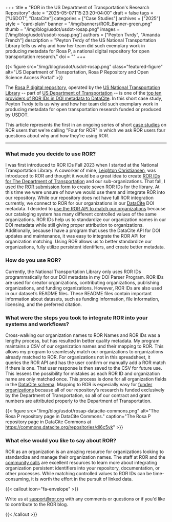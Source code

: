 +++ 
title = "ROR in the US Department of Transportation's Research Repository" 
date = "2025-05-07T15:23:20-04:00"
draft = false 
tags = ["USDOT", "DataCite"] 
categories = ["Case Studies"] 
archives = ["2025"]
style = "card-plain" 
banner = "/img/banners/ROR_Banner-green.png" 
thumb = "/img/blog/usdot/usdot-rosap.png" 
images = ['/img/blog/usdot/usdot-rosap.png']
authors = ["Peyton Tvrdy", "Amanda French"] 
description = "Peyton Tvrdy of the US National Transportation Library tells us why and how her team did such exemplary work in producing metadata for Rosa P, a national digital repository for open transportation research."
doi = ""
+++ 

{{< figure src="/img/blog/usdot/usdot-rosap.png" class="featured-figure" alt="US Department of Transportation, Rosa P Repository and Open Science Access Portal" >}}

The [Rosa P digital repository](https://rosap.ntl.bts.gov/), operated by the [US National Transportation Library](https://ntl.bts.gov/ntl) -- part of [US Department of Transportation](https://www.transportation.gov/) -- is one of the [top ten providers of ROR IDs in DOI metadata to DataCite](https://api.datacite.org/dois?query=fundingReferences.funderIdentifierType:ROR&page%5Bsize%5D=0). In this short case study, Peyton Tvrdy tells us why and how her team did such exemplary work in producing metadata for open transportation research funded or produced by USDOT.

This article represents the first in an ongoing series of short [case studies](/categories/case-studies) on ROR users that we're calling "Four for ROR" in which we ask ROR users four questions about why and how they're using ROR. 

---

### What made you decide to use ROR?

I was first introduced to ROR IDs Fall 2023 when I started at the National Transportation Library. A coworker of mine, [Leighton Christiansen](https://orcid.org/0000-0002-0543-4268), was introduced to ROR and thought it would be a great idea to create [ROR IDs for The Department of Transportation](https://ror.org/02xfw2e90) and our sub-organizations. That fall, I used the [ROR submission form](https://curation-request.ror.org) to create seven ROR IDs for the library. At this time we were unsure of how we would use them and integrate ROR into our repository. While our repository does not have full ROR integration currently, we connect to ROR for our organizations in our [DataCite](https://datacite.org) DOI metadata. I decided to [use the ROR API to match our organizations](https://ror.readme.io/docs/matching#match-organization-names-to-ror-ids-using-the-ror-api) because our cataloging system has many different controlled values of the same organizations. ROR IDs help us to standardize our organization names in our DOI metadata while still giving proper attribution to organizations. Additionally, because I have a program that uses the DataCite API for DOI updates and maintenance, it was easy to integrate the ROR API for organization matching. Using ROR allows us to better standardize our organizations, fully utilize persistent identifiers, and create better metadata. 

### How do you use ROR?

Currently, the National Transportation Library only uses ROR IDs programmatically for our DOI metadata in my DOI Parser Program. ROR IDs are used for creator organizations, contributing organizations, publishing organizations, and funding organizations. However, ROR IDs are also used in our dataset’s README files. These README files contain important information about datasets, such as funding information, file information, licensing, and the preferred citation. 

### What were the steps you took to integrate ROR into your systems and workflows?

Cross-walking our organization names to ROR Names and ROR IDs was a lengthy process, but has resulted in better quality metadata. My program maintains a CSV of our organization names and their mapping to ROR. This allows my program to seamlessly match our organizations to organizations already matched to ROR. For organizations not in this spreadsheet, it queries the ROR API and has the user confirm or manually add a ROR match if there is one. That user response is then saved to the CSV for future use. This lessens the possibility for mistakes as each ROR ID and organization name are only matched once. This process is done for all organization fields in the [DataCite schema](https://datacite-metadata-schema.readthedocs.io/en/4.5/). Mapping to ROR is especially easy for [funder organizations](https://datacite-metadata-schema.readthedocs.io/en/4.5/properties/fundingreference/#funderidentifier) because all of our repository’s research is funded exclusively by the Department of Transportation, so all of our contract and grant numbers are attributed properly to the Department of Transportation. 

{{< figure src="/img/blog/usdot/rosap-datacite-commons.png" alt="The Rosa P repository page in DataCite Commons." caption="The Rosa P repository page in DataCite Commons at https://commons.datacite.org/repositories/dl6c5yk" >}}


### What else would you like to say about ROR?

ROR as an organization is an amazing resource for organizations looking to standardize and manage their organization names. The staff at ROR and the [community calls](/events) are excellent resources to learn more about integrating organization persistent identifiers into your repository, documentation, or other processes. While matching controlled values to ROR IDs can be time-consuming, it is worth the effort in the pursuit of linked data. 

{{< callout icon="fa-envelope" >}} 

Write us at support@ror.org with any comments or questions or if you'd like to contribute to the ROR blog. 

{{< /callout >}} 
